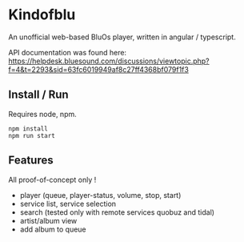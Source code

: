 
# Kindofblu

An unofficial web-based BluOs player, written in angular / typescript.


API documentation was found here:
https://helpdesk.bluesound.com/discussions/viewtopic.php?f=4&t=2293&sid=63fc6019949af8c27ff4368bf079f1f3


## Install / Run

Requires node, npm.

    npm install
    npm run start


## Features

All proof-of-concept only !

 - player (queue, player-status, volume, stop, start)
 - service list, service selection
 - search (tested only with remote services quobuz and tidal)
 - artist/album view
 - add album to queue